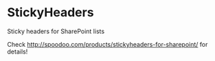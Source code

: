 # StickyHeaders
Sticky headers for SharePoint lists

Check http://spoodoo.com/products/stickyheaders-for-sharepoint/ for details!
